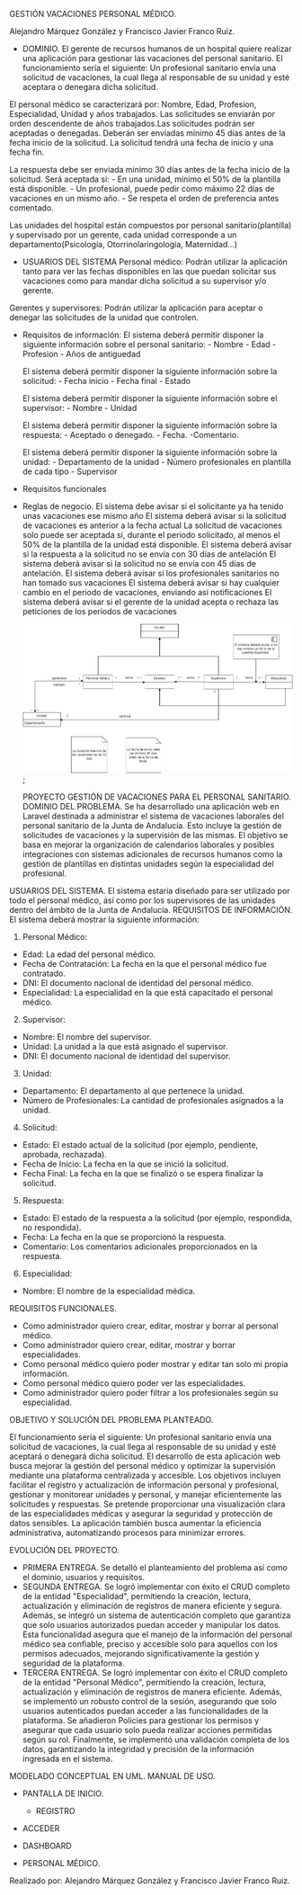 GESTIÓN VACACIONES PERSONAL MÉDICO.

Alejandro Márquez González y Francisco Javier Franco Ruiz.

- DOMINIO.
El gerente de recursos humanos de un hospital quiere realizar una aplicación para gestionar las vacaciones del personal sanitario. El funcionamiento sería el siguiente: Un profesional sanitario envía una solicitud de vacaciones, la cual llega al responsable de su unidad y esté aceptara o denegara dicha solicitud.

El personal médico se caracterizará por: Nombre, Edad, Profesion, Especialidad, Unidad y años trabajados.
Las solicitudes se enviarán por orden descendente de años trabajados.Las solicitudes podrán ser aceptadas o denegadas. Deberán ser enviadas mínimo 45 días antes de la fecha inicio de la solicitud. La solicitud tendrá una fecha de inicio y una fecha fin.

La respuesta debe ser enviada minimo 30 días antes de la fecha inicio de la solicitud. Será aceptada si:
    - En una unidad, mínimo el 50% de la plantilla está disponible.
    - Un profesional, puede pedir como máximo 22 días de vacaciones en un mismo año.
    - Se respeta el orden de preferencia antes comentado.

Las unidades del hospital están compuestos por personal sanitario(plantilla) y supervisado por un gerente, cada unidad corresponde a un departamento(Psicología, Otorrinolaringología, Maternidad...)

- USUARIOS DEL SISTEMA
Personal médico: Podrán utilizar la aplicación tanto para ver las fechas disponibles en las que puedan solicitar sus vacaciones como para mandar dicha solicitud a su supervisor y/o gerente.

Gerentes y supervisores: Podrán utilizar la aplicación para aceptar o denegar las solicitudes de la unidad   que controlen.

- Requisitos de información: 
    El sistema deberá permitir disponer la siguiente información sobre el personal sanitario:
        - Nombre
        - Edad
        - Profesion
        - Años de antiguedad

    El sistema deberá permitir disponer la siguiente información sobre la solicitud:
        - Fecha inicio
        - Fecha final
        - Estado

    El sistema deberá permitir disponer la siguiente información sobre el supervisor:
        - Nombre
        - Unidad

    El sistema deberá permitir disponer la siguiente información sobre la respuesta:
        - Aceptado o denegado.
        - Fecha.
        -Comentario.

    El sistema deberá permitir disponer la siguiente información sobre la unidad:
        - Departamento de la unidad
        - Número profesionales en plantilla de cada tipo
        - Supervisor

- Requisitos funcionales

- Reglas de negocio.
    El sistema debe avisar si el solicitante ya ha tenido unas vacaciones ese mismo año
    El sistema deberá avisar si la solicitud de vacaciones es anterior a la fecha actual
    La solicitud de vacaciones solo puede ser aceptada si, durante el periodo solicitado, al menos el 50% de la plantilla de la unidad está disponible.
    El sistema deberá avisar si la respuesta a la solicitud no se envía con 30 días de antelación
    El sistema deberá avisar si la solicitud no se envía con 45 días de antelación.
    El sistema deberá avisar si los profesionales sanitarios no han tomado sus vacaciones 
    El sistema deberá avisar si hay cualquier cambio en el periodo de vacaciones, enviando así notificaciones
    El sistema deberá avisar si el gerente de la unidad acepta o rechaza las peticiones de los periodos de vacaciones

    ![MODELADO](MODELADO.drawio.png);

    PROYECTO GESTIÓN DE VACACIONES PARA EL PERSONAL SANITARIO.
DOMINIO DEL PROBLEMA.
Se ha desarrollado una aplicación web en Laravel destinada a administrar el sistema de vacaciones laborales del personal sanitario de la Junta de Andalucía. Esto incluye la gestión de solicitudes de vacaciones y la supervisión de las mismas. El objetivo se basa en mejorar la organización de calendarios laborales y posibles integraciones con sistemas adicionales de recursos humanos como la gestión de plantillas en distintas unidades según la especialidad del profesional.

USUARIOS DEL SISTEMA.
El sistema estaría diseñado para ser utilizado por todo el personal médico, así como por los supervisores de las unidades dentro del ámbito de la Junta de Andalucía.
REQUISITOS DE INFORMACIÓN.
El sistema deberá mostrar la siguiente información:
1. Personal Médico:
- Edad: La edad del personal médico.
- Fecha de Contratación: La fecha en la que el personal médico fue contratado.
- DNI: El documento nacional de identidad del personal médico.
- Especialidad: La especialidad en la que está capacitado el personal médico.
2. Supervisor:
- Nombre: El nombre del supervisor.
- Unidad: La unidad a la que está asignado el supervisor.
- DNI: El documento nacional de identidad del supervisor.
3. Unidad:
- Departamento: El departamento al que pertenece la unidad.
- Número de Profesionales: La cantidad de profesionales asignados a la unidad.
4. Solicitud:
- Estado: El estado actual de la solicitud (por ejemplo, pendiente, aprobada, rechazada).
- Fecha de Inicio: La fecha en la que se inició la solicitud.
- Fecha Final: La fecha en la que se finalizó o se espera finalizar la solicitud.
5. Respuesta:
- Estado: El estado de la respuesta a la solicitud (por ejemplo, respondida, no
respondida).
- Fecha: La fecha en la que se proporcionó la respuesta.
- Comentario: Los comentarios adicionales proporcionados en la respuesta.
6. Especialidad:
- Nombre: El nombre de la especialidad médica.

 REQUISITOS FUNCIONALES.
 
- Como administrador quiero crear, editar, mostrar y borrar al personal médico.
- Como administrador quiero crear, editar, mostrar y borrar especialidades.
- Como personal médico quiero poder mostrar y editar tan solo mi propia información.
- Como personal médico quiero poder ver las especialidades.
- Como administrador quiero poder filtrar a los profesionales según su especialidad.

OBJETIVO Y SOLUCIÓN DEL PROBLEMA PLANTEADO.

El funcionamiento sería el siguiente: Un profesional sanitario envía una solicitud de vacaciones, la cual llega al responsable de su unidad y esté aceptará o denegará dicha solicitud.
El desarrollo de esta aplicación web busca mejorar la gestión del personal médico y optimizar la supervisión mediante una plataforma centralizada y accesible. Los objetivos incluyen facilitar el registro y actualización de información personal y profesional, gestionar y monitorear unidades y personal, y manejar eficientemente las solicitudes y respuestas. Se pretende proporcionar una visualización clara de las especialidades médicas y asegurar la seguridad y protección de datos sensibles. La aplicación también busca aumentar la eficiencia administrativa, automatizando procesos para minimizar errores.

EVOLUCIÓN DEL PROYECTO.

- PRIMERA ENTREGA.
Se detalló el planteamiento del problema así como el dominio, usuarios y requisitos.
- SEGUNDA ENTREGA.
Se logró implementar con éxito el CRUD completo de la entidad "Especialidad", permitiendo la creación, lectura, actualización y eliminación de registros de manera eficiente y segura. Además, se integró un sistema de autenticación completo que garantiza que solo usuarios autorizados puedan acceder y manipular los datos. Esta funcionalidad asegura que el manejo de la información del personal médico sea confiable, preciso y accesible solo para aquellos con los permisos adecuados, mejorando significativamente la gestión y seguridad de la plataforma.
- TERCERA ENTREGA.
Se logró implementar con éxito el CRUD completo de la entidad "Personal Médico", permitiendo la creación, lectura, actualización y eliminación de registros de manera eficiente. Además, se implementó un robusto control de la sesión, asegurando que solo usuarios autenticados puedan acceder a las funcionalidades de la plataforma. Se añadieron Policies para gestionar los permisos y asegurar que cada usuario solo pueda realizar acciones permitidas según su rol. Finalmente, se implementó una validación completa de los datos, garantizando la integridad y precisión de la información ingresada en el sistema.
   
 MODELADO CONCEPTUAL EN UML.
 MANUAL DE USO.
- PANTALLA DE INICIO.
  - REGISTRO
 
 
 - ACCEDER
  - DASHBOARD
  - PERSONAL MÉDICO.
 
  Realizado por: Alejandro Márquez González y Francisco Javier Franco Ruiz.
